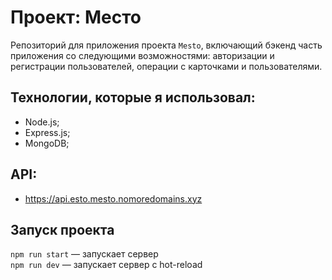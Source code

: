 # Проект: Место 
Репозиторий для приложения проекта `Mesto`, включающий бэкенд часть приложения со следующими возможностями: авторизации и регистрации пользователей, операции с карточками и пользователями.

## Технологии, которые я использовал:
* Node.js;
* Express.js;
* MongoDB;

## API:
* https://api.esto.mesto.nomoredomains.xyz


## Запуск проекта

`npm run start` — запускает сервер   
`npm run dev` — запускает сервер с hot-reload
